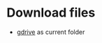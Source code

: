 
# Download files

- [gdrive](https://drive.google.com/drive/folders/1RYpHSEvHFgG6qh79u0UaNHZnUNDER-JF?usp=sharing) as current folder
